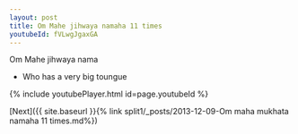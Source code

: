 ```yaml
---
layout: post
title: Om Mahe jihwaya namaha 11 times
youtubeId: fVLwgJgaxGA
---
```

 
 
Om Mahe jihwaya nama 
 
 -  Who has a very big toungue 
 
  
 
  
 
 
 
 
 
 


{% include youtubePlayer.html id=page.youtubeId %}
 
[Next]({{ site.baseurl }}{% link  split1/_posts/2013-12-09-Om maha mukhata namaha 11 times.md%})
 
